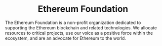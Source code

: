 
<h1 align="center">
  Ethereum Foundation
</h1>

The Ethereum Foundation is a non-profit organization dedicated to supporting the Ethereum blockchain and related technologies. We allocate resources to critical projects, use our voice as a positive force within the ecosystem, and are an advocate for Ethereum to the world.
